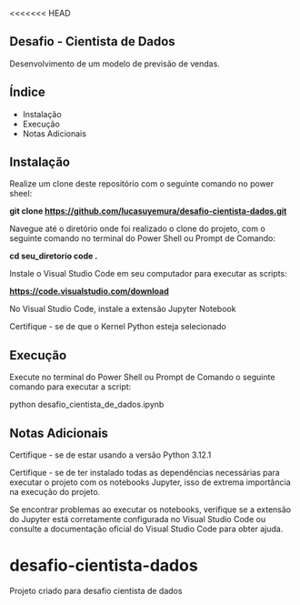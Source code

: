 <<<<<<< HEAD
## Desafio - Cientista de Dados
Desenvolvimento de um modelo de previsão de vendas. 

## Índice
- <a> Instalação <a>
- <a> Execução </a>
- <a> Notas Adicionais </a>
## Instalação

Realize um clone deste repositório com o seguinte comando no power sheel:

<b>git clone https://github.com/lucasuyemura/desafio-cientista-dados.git</b>

Navegue até o diretório onde foi realizado o clone do projeto, com o seguinte comando no terminal do Power Shell ou Prompt de Comando:

<b> cd seu_diretorio code . </b>

Instale o Visual Studio Code em seu computador para executar as scripts:

<b>https://code.visualstudio.com/download</b>


No Visual Studio Code, instale a extensão Jupyter Notebook

Certifique - se de que o Kernel Python esteja selecionado 


## Execução

Execute no terminal do Power Shell ou Prompt de Comando o seguinte comando para executar a script:

python desafio_cientista_de_dados.ipynb

## Notas Adicionais

Certifique - se de estar usando a versão Python 3.12.1

Certifique - se de ter instalado todas as dependências necessárias para executar o projeto com os notebooks Jupyter, isso de extrema importância na execução do projeto.
 
 Se encontrar problemas ao executar os notebooks, verifique se a extensão do Jupyter está corretamente configurada no Visual Studio Code ou consulte a documentação oficial do Visual Studio Code para obter ajuda.
 

# desafio-cientista-dados
Projeto criado para desafio cientista de dados

